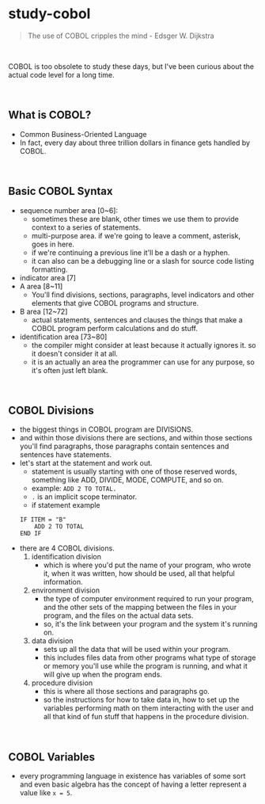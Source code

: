 # study-cobol
<blockquote>
The use of COBOL cripples the mind - Edsger W. Dijkstra
</blockquote>

<br/>

COBOL is too obsolete to study these days, but I've been curious about the actual code level for a long time.

<br/>

## What is COBOL?
- Common Business-Oriented Language
- In fact, every day about three trillion dollars in finance gets handled by COBOL.

<br/>

## Basic COBOL Syntax
- sequence number area  [0~6]: 
    - sometimes these are blank, other times we use them to provide context to a series of statements.
    - multi-purpose area. if we're going to leave a comment, asterisk, goes in here.
    - if we're continuing a previous line it'll be a dash or a hyphen.
    - it can also can be a debugging line or a slash for source code listing formatting.
- indicator area [7]
- A area [8~11]
    - You'll find divisions, sections, paragraphs, level indicators and other elements that give COBOL programs and structure.
- B area [12~72]
    - actual statements, sentences and clauses the things that make a COBOL program perform calculations and do stuff.
- identification area [73~80]
    - the compiler might consider at least because it actually ignores it. so it doesn't consider it at all.
    - it is an actually an area the programmer can use for any purpose, so it's often just left blank.

<br/>

## COBOL Divisions
- the biggest things in COBOL program are DIVISIONS.
- and within those divisions there are sections, and within those sections you'll find paragraphs, those paragraphs contain sentences and sentences have statements.
- let's start at the statement and work out.
    - statement is usually starting with one of those reserved words, something like ADD, DIVIDE, MODE, COMPUTE, and so on.
    - example: `ADD 2 TO TOTAL.`
    - `.` is an implicit scope terminator.
    - if statement example
    ```
    IF ITEM = "B"
        ADD 2 TO TOTAL
    END IF
    ```
- there are 4 COBOL divisions.
    1. identification division
        - which is where you'd put the name of your program, who wrote it, when it was written, how should be used, all that helpful information.
    2. environment division
        - the type of computer environment required to run your program, and the other sets of the mapping between the files in your program, and the files on the actual data sets.
        - so, it's the link between your program and the system it's running on.
    3. data division
        - sets up all the data that will be used within your program.
        - this includes files data from other programs what type of storage or memory you'll use while the program is running, and what it will give up when the program ends.
    4. procedure division
        - this is where all those sections and paragraphs go.
        - so the instructions for how to take data in, how to set up the variables performing math on them interacting with the user and all that kind of fun stuff that happens in the procedure division.

<br/>

## COBOL Variables
- every programming language in existence has variables of some sort and even basic algebra has the concept of having a letter represent a value like `x = 5`.